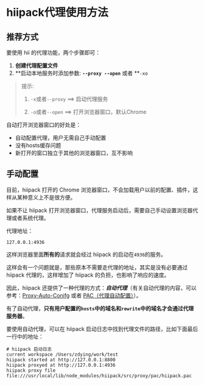 # hiipack代理使用方法

## 推荐方式

要使用 hii 的代理功能，两个步骤即可：

1. **创建代理配置文件**
2. **启动本地服务时添加参数: **`--proxy --open`** 或者 **`-xo`

> 提示:
> 
> 1. `-x`或者`--proxy` ==&gt; 启动代理服务
> 
> 2. `-o`或者`--open` ==&gt; 打开浏览器窗口，默认Chrome

自动打开浏览器窗口的好处是：

* 自动配置代理，用户无需自己手动配置
* 没有hosts缓存问题
* 新打开的窗口独立于其他的浏览器窗口，互不影响

## 手动配置

目前，hiipack 打开的 Chrome 浏览器窗口，不会加载用户以前的配置、插件，这样从某种意义上不是很方便。

如果不让 hiipack 打开浏览器窗口，代理服务启动后，需要自己手动设置浏览器代理或者系统代理。

代理地址：

```
127.0.0.1:4936
```

这样浏览器里面**所有的**请求就会经过 hiipack 的启动在`4936`的服务。

这样会有一个问题就是，那些原本不需要走代理的地址，其实是没有必要通过 hiipack 代理的，这样增加了 hiipack 的负担，也影响了响应的速度。

因此，hiipack 还提供了一种代理的方式：_**自动代理**_（有关自动代理的内容，可以参考：[Proxy-Auto-Conifg](https://en.wikipedia.org/wiki/Proxy_auto-config) 或者 [PAC（代理自动配置）](http://baike.baidu.com/item/PAC/16292100)）。

有了自动代理，**只有用户配置的`hosts`中的域名和`rewrite`中的域名才会通过代理服务器**。

要使用自动代理，可以在 hiipack 启动日志中找到代理文件的路径，比如下面最后一行中的地址：

```
# hiipack 启动日志
current workspace /Users/zdying/work/test
hiipack started at http://127.0.0.1:8800
hiipack proxyed at http://127.0.0.1:4936
hiipack proxy file file:///usr/local/lib/node_modules/hiipack/src/proxy/pac/hiipack.pac
```

